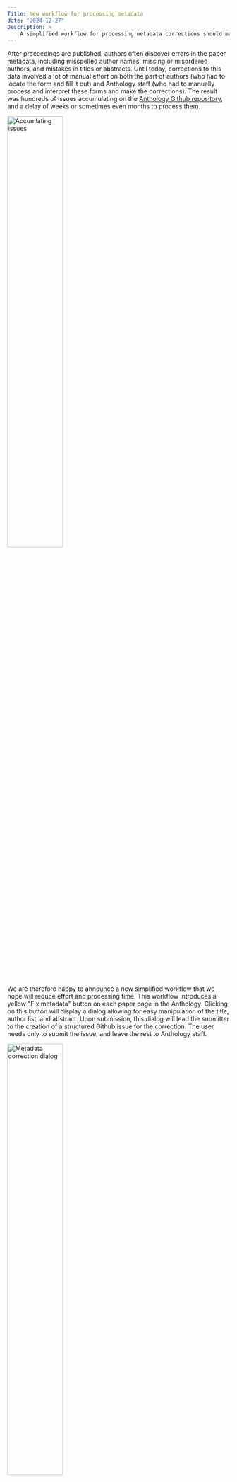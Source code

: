 ```yaml
---
Title: New workflow for processing metadata
date: "2024-12-27"
Description: >
    A simplified workflow for processing metadata corrections should make it easier for authors to submit corrections and for Anthology staff and volunteers to process them expeditiously.
---
```

After proceedings are published, authors often discover errors in the paper metadata, including misspelled author names, missing or misordered authors, and mistakes in titles or abstracts. Until today, corrections to this data involved a lot of manual effort on both the part of authors (who had to locate the form and fill it out) and Anthology staff (who had to manually process and interpret these forms and make the corrections). The result was hundreds of issues accumulating on the [Anthology Github repository](https://github.com/acl-org/acl-anthology/issues?q=is%3Aissue+is%3Aopen+label%3Acorrection+label%3Ametadata), and a delay of weeks or sometimes even months to process them.

<img src="/images/2024-12-27/many-requests.png" alt="Accumlating issues" style="width:50%;" />

We are therefore happy to announce a new simplified workflow that we hope will reduce effort and processing time. This workflow introduces a yellow "Fix metadata" button on each paper page in the Anthology. Clicking on this button will display a dialog allowing for easy manipulation of the title, author list, and abstract. Upon submission, this dialog will lead the submitter to the creation of a structured Github issue for the correction. The user needs only to submit the issue, and leave the rest to Anthology staff.

<img src="/images/2024-12-27/dialog.png" alt="Metadata correction dialog" style="width:50%;" />

For the curious, from that point, we make use of further Github automations to make the process as easy as possible. A Github workflow annotates the issue with an image of the paper and a link to its paper page, allowing for easy visual verification of the corrections. We then run a script that can automatically create a consolidated pull request from all approved correction requests.

We hope that this simplified process will make the submission process easier and more intuitive for authors who submit corrections, and also that it will enable us to process them much more frequently than the monthly process we've been using up till this point.

We are excited to see how this new process will work in practice, and we welcome feedback from the community on how we can further improve it.
